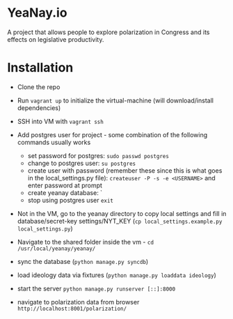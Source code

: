 # YeaNay.io
A project that allows people to explore polarization in Congress and its effects on legislative productivity.

# Installation
- Clone the repo
- Run `vagrant up` to initialize the virtual-machine (will download/install dependencies)
- SSH into VM with `vagrant ssh`
- Add postgres user for project - some combination of the following commands usually works
  - set password for postgres: `sudo passwd postgres`
  - change to postgres user: `su postgres`
  - create user with password (remember these since this is what goes in the local_settings.py file): `createuser -P -s -e <USERNAME>` and enter password at prompt
  - create yeanay database: `
  - stop using postgres user `exit`

- Not in the VM, go to the yeanay directory to copy local settings and fill in database/secret-key settings/NYT_KEY (`cp local_settings.example.py local_settings.py`)

- Navigate to the shared folder inside the vm - `cd /usr/local/yeanay/yeanay/`
- sync the database (`python manage.py syncdb`)
- load ideology data via fixtures (`python manage.py loaddata ideology`)

- start the server `python manage.py runserver [::]:8000`

- navigate to polarization data from browser `http://localhost:8001/polarization/`